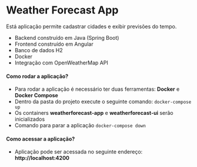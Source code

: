 # Weather Forecast App

Está aplicação permite cadastrar cidades e exibir previsões do tempo.

  - Backend construído em Java (Spring Boot)
  - Frontend construído em Angular
  - Banco de dados H2
  - Docker
  - Integração com OpenWeatherMap API
 
#### Como rodar a aplicação?
  - Para rodar a aplicação é necessário ter duas ferramentas: **Docker** e **Docker Compose**
  - Dentro da pasta do projeto execute o seguinte comando: ``` docker-compose up ```
  - Os containers **weatherforecast-app** e **weatherforecast-ui** serão inicializados
  - Comando para parar a aplicação ```docker-compose down```

#### Como acessar a aplicação?
 -  Aplicação pode ser acessada no seguinte endereço: **http://localhost:4200**

